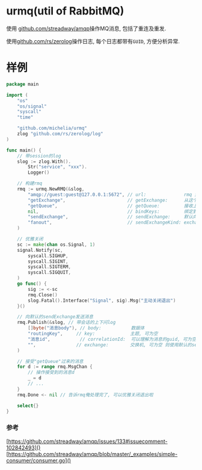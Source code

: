 # urmq(util of RabbitMQ)

使用 [github.com/streadway/amqp]()操作MQ消息, 包括了重连及重发.

使用[github.com/rs/zerolog]()操作日志, 每个日志都带有`GUID`, 方便分析异常.

# 样例
```go
package main

import (
	"os"
	"os/signal"
	"syscall"
	"time"

	"github.com/michelia/urmq"
	zlog "github.com/rs/zerolog/log"
)

func main() {
	// 带session的log
	slog := zlog.With().
		Str("service", "xxx").
		Logger()

	// 构建rmq
	rmq := urmq.NewRMQ(&slog,
		"amqp://guest:guest@127.0.0.1:5672", // url:              rmq 连接地址.
		"getExchange",                       // getExchange:      从这个Exchange获取上游过来的消息 .
		"getQueue",                          // getQueue:         接收上游消息的队列, .
		nil,                                 // bindKeys:         绑定到接收消息队列 的key 即主题 .
		"sendExchange",                      // sendExchange:     默认向这个exchange推消息.
		"fanout",                            // sendExchangeKind: exchange类型.
	)

	// 优雅关闭
	sc := make(chan os.Signal, 1)
	signal.Notify(sc,
		syscall.SIGHUP,
		syscall.SIGINT,
		syscall.SIGTERM,
		syscall.SIGQUIT,
	)
	go func() {
		sig := <-sc
		rmq.Close()
		slog.Fatal().Interface("Signal", sig).Msg("主动关闭退出")
	}()

	// 向默认的sendExchange发送消息
	rmq.Publish(&slog, // 带会话的上下问log
		[]byte("消息body"), // body:           数据体
		"routingKey",     // key:             主题, 可为空
		"消息id",           // correlationId:  可以理解为消息的guid, 可为空
		"",               // exchange:        交换机, 可为空 则使用默认的sendExchange
	)

	// 接受"getQueue"过来的消息
	for d := range rmq.MsgChan {
		// 操作接受到的消息d
		_ = d
		// ...
	}
	rmq.Done <- nil // 告诉rmq俺处理完了, 可以优雅关闭退出啦

	select{}
}

```


### 参考
[https://github.com/streadway/amqp/issues/133#issuecomment-102842493]()
[https://github.com/streadway/amqp/blob/master/_examples/simple-consumer/consumer.go]()
